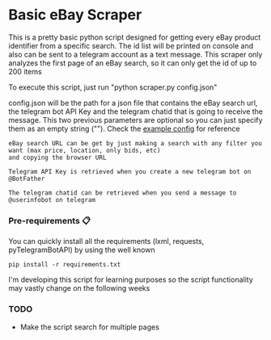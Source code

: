 # Basic eBay Scraper

This is a pretty basic python script designed for getting every eBay product identifier from a specific search.
The id list will be printed on console and also can be sent to a telegram account as a text message. This scraper only analyzes the first page of an eBay search, so it can only get the id of up to 200 items


To execute this script, just run "python scraper.py config.json"

config.json will be the path for a json file that contains the eBay search url, the telegram bot API Key 
and the telegram chatid that is going to receive the message. This two previous parameters are 
optional so you can just specify them as an empty string (""). Check the [example config](example.json) for reference

    eBay search URL can be get by just making a search with any filter you want (max price, location, only bids, etc)
    and copying the browser URL

    Telegram API Key is retrieved when you create a new telegram bot on @BotFather

    The telegram chatid can be retrieved when you send a message to @userinfobot on telegram

### Pre-requirements 📋

You can quickly install all the requirements (lxml, requests, pyTelegramBotAPI) by using the well known 

```
pip install -r requirements.txt
```

I'm developing this script for learning purposes so the script functionality may vastly change on the following weeks

### TODO
* Make the script search for multiple pages

